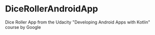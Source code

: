 # DiceRollerAndroidApp
Dice Roller App from the Udacity "Developing Android Apps with Kotlin" course by Google

